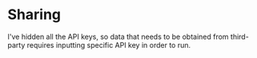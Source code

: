 # Sharing
I've hidden all the API keys, so data that needs to be obtained from third-party requires inputting specific API key in order to run.
